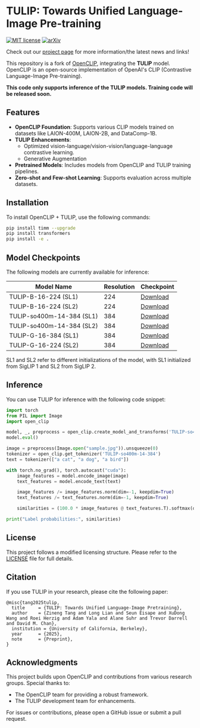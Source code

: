 # TULIP: Towards Unified Language-Image Pre-training

[![MIT license](https://img.shields.io/badge/License-MIT-blue.svg)](https://lbesson.mit-license.org/)  [![arXiv](https://img.shields.io/badge/arXiv-2503.15485-red)](https://arxiv.org/abs/2503.15485)

Check out our [project page](https://tulip-berkeley.github.io) for more information/the latest news and links!

This repository is a fork of [OpenCLIP](https://github.com/mlfoundations/open_clip), integrating the **TULIP** model. OpenCLIP is an open-source implementation of OpenAI's CLIP (Contrastive Language-Image Pre-training).

**This code only supports inference of the TULIP models. Training code will be released soon.**

## Features

- **OpenCLIP Foundation**: Supports various CLIP models trained on datasets like LAION-400M, LAION-2B, and DataComp-1B.
- **TULIP Enhancements**:
  - Optimized vision-language/vision-vision/language-language contrastive learning.
  - Generative Augmentation
- **Pretrained Models**: Includes models from OpenCLIP and TULIP training pipelines.
- **Zero-shot and Few-shot Learning**: Supports evaluation across multiple datasets.

## Installation

To install OpenCLIP + TULIP, use the following commands:

```sh
pip install timm --upgrade
pip install transformers
pip install -e .
```

## Model Checkpoints

The following models are currently available for inference:

| Model Name                | Resolution | Checkpoint                                                                            |
| ------------------------- | ---------- | ------------------------------------------------------------------------------------- |
| TULIP-B-16-224  (SL1)     | 224        | [Download](https://s3.us-west-1.wasabisys.com/tulip/ckpt-s1/tulip-B-16-224.ckpt)      |
| TULIP-B-16-224  (SL2)     | 224        | [Download](https://s3.us-west-1.wasabisys.com/tulip/ckpt-s2/tulip-B-16-224.ckpt)      |
| TULIP-so400m-14-384 (SL1) | 384        | [Download](https://s3.us-west-1.wasabisys.com/tulip/ckpt-s1/tulip-so400m-14-384.ckpt) |
| TULIP-so400m-14-384 (SL2) | 384        | [Download](https://s3.us-west-1.wasabisys.com/tulip/ckpt-s2/tulip-so400m-14-384.ckpt) |
| TULIP-G-16-384 (SL1)      | 384        | [Download](https://s3.us-west-1.wasabisys.com/tulip/ckpt-s1/tulip-G-16-384.ckpt)      |
| TULIP-G-16-224 (SL2)      | 384        | [Download](https://s3.us-west-1.wasabisys.com/tulip/ckpt-s2/tulip-G-16-384.ckpt)      |

SL1 and SL2 refer to different initializations of the model, with SL1 initialized from SigLIP 1 and SL2 from SigLIP 2.

## Inference

You can use TULIP for inference with the following code snippet:

```python
import torch
from PIL import Image
import open_clip

model, _, preprocess = open_clip.create_model_and_transforms('TULIP-so400m-14-384', pretrained='<path to model checkpoint>')
model.eval()

image = preprocess(Image.open("sample.jpg")).unsqueeze(0)
tokenizer = open_clip.get_tokenizer('TULIP-so400m-14-384')
text = tokenizer(["a cat", "a dog", "a bird"])

with torch.no_grad(), torch.autocast("cuda"):
    image_features = model.encode_image(image)
    text_features = model.encode_text(text)

    image_features /= image_features.norm(dim=-1, keepdim=True)
    text_features /= text_features.norm(dim=-1, keepdim=True)

    similarities = (100.0 * image_features @ text_features.T).softmax(dim=-1)

print("Label probabilities:", similarities)
```


## License

This project follows a modified licensing structure. Please refer to the [LICENSE](LICENSE) file for full details.

## Citation

If you use TULIP in your research, please cite the following paper:

```
@misc{tang2025tulip,
  title     = {TULIP: Towards Unified Language-Image Pretraining},
  author    = {Zineng Tang and Long Lian and Seun Eisape and XuDong Wang and Roei Herzig and Adam Yala and Alane Suhr and Trevor Darrell and David M. Chan},
  institution = {University of California, Berkeley},
  year      = {2025},
  note      = {Preprint},
}
```

## Acknowledgments

This project builds upon OpenCLIP and contributions from various research groups. Special thanks to:
- The OpenCLIP team for providing a robust framework.
- The TULIP development team for enhancements.

For issues or contributions, please open a GitHub issue or submit a pull request.
